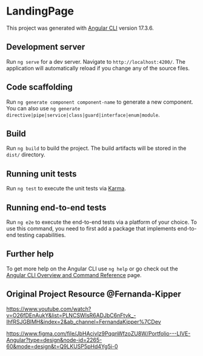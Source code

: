 # LandingPage

This project was generated with [Angular CLI](https://github.com/angular/angular-cli) version 17.3.6.

## Development server

Run `ng serve` for a dev server. Navigate to `http://localhost:4200/`. The application will automatically reload if you change any of the source files.

## Code scaffolding

Run `ng generate component component-name` to generate a new component. You can also use `ng generate directive|pipe|service|class|guard|interface|enum|module`.

## Build

Run `ng build` to build the project. The build artifacts will be stored in the `dist/` directory.

## Running unit tests

Run `ng test` to execute the unit tests via [Karma](https://karma-runner.github.io).

## Running end-to-end tests

Run `ng e2e` to execute the end-to-end tests via a platform of your choice. To use this command, you need to first add a package that implements end-to-end testing capabilities.

## Further help

To get more help on the Angular CLI use `ng help` or go check out the [Angular CLI Overview and Command Reference](https://angular.io/cli) page.

## Original Project Resource @Fernanda-Kipper

https://www.youtube.com/watch?v=O26fDEnAukY&list=PLNCSWIsR6ADJbC6nFtvk_-IhfRSJGBlMH&index=2&ab_channel=FernandaKipper%7CDev

https://www.figma.com/file/JbHAcivlz9PqqnWfzoZU8W/Portfolio---LIVE-Angular?type=design&node-id=2265-60&mode=design&t=Q9LKUSP5pHd4Yg5i-0
